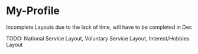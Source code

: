 # My-Profile
Incomplete Layouts due to the lack of time, will have to be completed in Dec

TODO: National Service Layout, Voluntary Service Layout, Interest/Hobbies Layout
